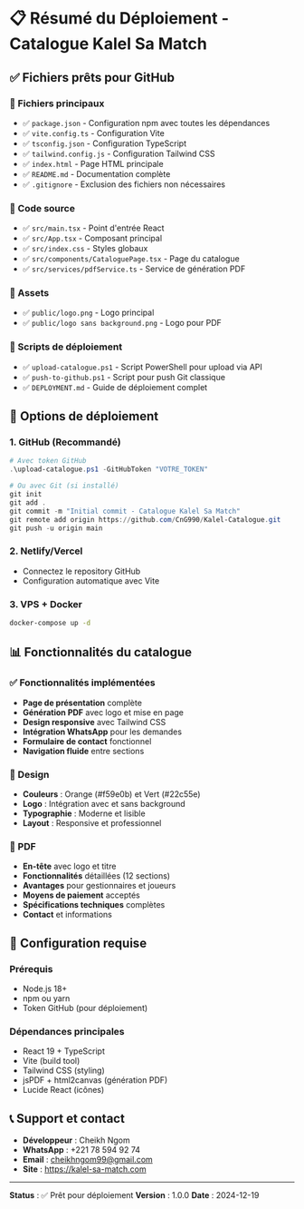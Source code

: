 # 📋 Résumé du Déploiement - Catalogue Kalel Sa Match

## ✅ Fichiers prêts pour GitHub

### 📁 Fichiers principaux
- ✅ `package.json` - Configuration npm avec toutes les dépendances
- ✅ `vite.config.ts` - Configuration Vite
- ✅ `tsconfig.json` - Configuration TypeScript
- ✅ `tailwind.config.js` - Configuration Tailwind CSS
- ✅ `index.html` - Page HTML principale
- ✅ `README.md` - Documentation complète
- ✅ `.gitignore` - Exclusion des fichiers non nécessaires

### 📁 Code source
- ✅ `src/main.tsx` - Point d'entrée React
- ✅ `src/App.tsx` - Composant principal
- ✅ `src/index.css` - Styles globaux
- ✅ `src/components/CataloguePage.tsx` - Page du catalogue
- ✅ `src/services/pdfService.ts` - Service de génération PDF

### 📁 Assets
- ✅ `public/logo.png` - Logo principal
- ✅ `public/logo sans background.png` - Logo pour PDF

### 📁 Scripts de déploiement
- ✅ `upload-catalogue.ps1` - Script PowerShell pour upload via API
- ✅ `push-to-github.ps1` - Script pour push Git classique
- ✅ `DEPLOYMENT.md` - Guide de déploiement complet

## 🚀 Options de déploiement

### 1. GitHub (Recommandé)
```powershell
# Avec token GitHub
.\upload-catalogue.ps1 -GitHubToken "VOTRE_TOKEN"

# Ou avec Git (si installé)
git init
git add .
git commit -m "Initial commit - Catalogue Kalel Sa Match"
git remote add origin https://github.com/CnG990/Kalel-Catalogue.git
git push -u origin main
```

### 2. Netlify/Vercel
- Connectez le repository GitHub
- Configuration automatique avec Vite

### 3. VPS + Docker
```bash
docker-compose up -d
```

## 📊 Fonctionnalités du catalogue

### ✅ Fonctionnalités implémentées
- **Page de présentation** complète
- **Génération PDF** avec logo et mise en page
- **Design responsive** avec Tailwind CSS
- **Intégration WhatsApp** pour les demandes
- **Formulaire de contact** fonctionnel
- **Navigation fluide** entre sections

### 🎨 Design
- **Couleurs** : Orange (#f59e0b) et Vert (#22c55e)
- **Logo** : Intégration avec et sans background
- **Typographie** : Moderne et lisible
- **Layout** : Responsive et professionnel

### 📄 PDF
- **En-tête** avec logo et titre
- **Fonctionnalités** détaillées (12 sections)
- **Avantages** pour gestionnaires et joueurs
- **Moyens de paiement** acceptés
- **Spécifications techniques** complètes
- **Contact** et informations

## 🔧 Configuration requise

### Prérequis
- Node.js 18+ 
- npm ou yarn
- Token GitHub (pour déploiement)

### Dépendances principales
- React 19 + TypeScript
- Vite (build tool)
- Tailwind CSS (styling)
- jsPDF + html2canvas (génération PDF)
- Lucide React (icônes)

## 📞 Support et contact

- **Développeur** : Cheikh Ngom
- **WhatsApp** : +221 78 594 92 74
- **Email** : cheikhngom99@gmail.com
- **Site** : https://kalel-sa-match.com

---

**Status** : ✅ Prêt pour déploiement
**Version** : 1.0.0
**Date** : 2024-12-19
